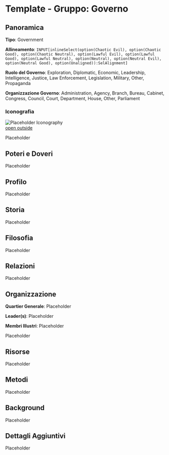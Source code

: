# Template - Gruppo: Governo

## Panoramica

**Tipo**: Government

**Allineamento**: `INPUT[inlineSelect(option(Chaotic Evil), option(Chaotic Good), option(Chaotic Neutral), option(Lawful Evil), option(Lawful Good), option(Lawful Neutral), option(Neutral), option(Neutral Evil), option(Neutral Good), option(Unaligned)):SelAlignment]`

**Ruolo del Governo**: Exploration, Diplomatic, Economic, Leadership, Intelligence, Justice, Law Enforcement, Legislation, Military, Other, Propaganda

**Organizzazione Governo**: Administration, Agency, Branch, Bureau, Cabinet, Congress, Council, Court, Department, House, Other, Parliament


### Iconografia

![Placeholder Iconography](https://publish-01.obsidian.md/access/36b98e212e9d73fe1bd4813f96b0fd71/z_Assets/Misc/ImagePlaceholder.png)  
[open outside](https://obsidianttrpgtutorials.com/z_Assets/Misc/ImagePlaceholder.png)

Placeholder

## Poteri e Doveri

Placeholder

## Profilo

Placeholder

## Storia

Placeholder

## Filosofia

Placeholder

## Relazioni

Placeholder

## Organizzazione

**Quartier Generale**: Placeholder

**Leader(s)**: Placeholder

**Membri Illustri**: Placeholder

Placeholder

## Risorse

Placeholder

## Metodi

Placeholder

## Background

Placeholder

## Dettagli Aggiuntivi

Placeholder



